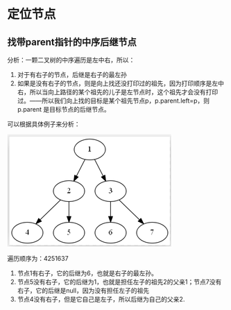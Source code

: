 # 定位节点

## 找带parent指针的中序后继节点

分析：一颗二叉树的中序遍历是左中右，所以：

1. 对于有右子的节点，后继是右子的最左孙
2. 如果是没有右子的节点，则是向上找还没打印过的祖先，因为打印顺序是左中右，所以当向上路径的某个祖先的儿子是左节点时，这个祖先才会没有打印过。——所以我们向上找的目标是某个祖先节点p，p.parent.left=p，则p.parent 是目标节点的后继节点。

可以根据具体例子来分析：

![](/assets/import3.png)

遍历顺序为：4251637

1. 节点1有右子，它的后继为6，也就是右子的最左孙。
2. 节点5没有右子，它的后继为1，也就是担任左子的祖先2的父亲1；节点7没有右子，它的后继是null，因为没有担任左子的祖先
3. 节点4没有右子，但是它自己是左子，所以后继为自己的父亲2.



